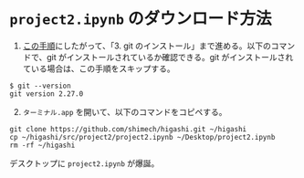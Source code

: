 # `project2.ipynb` のダウンロード方法

1. [この手順](../../README.md)にしたがって、「3. git のインストール」まで進める。以下のコマンドで、git がインストールされているか確認できる。git がインストールされている場合は、この手順をスキップする。

```shell
$ git --version
git version 2.27.0
```

2. `ターミナル.app` を開いて、以下のコマンドをコピペする。

```shell
git clone https://github.com/shimech/higashi.git ~/higashi
cp ~/higashi/src/project2/project2.ipynb ~/Desktop/project2.ipynb
rm -rf ~/higashi
```

デスクトップに `project2.ipynb` が爆誕。
